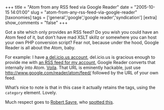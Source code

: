 +++
title = "Atom from any RSS feed via Google Reader"
date = "2005-10-15 14:01:00"
slug = "atom-from-any-rss-feed-via-google-reader"
[taxonomies]
tags = ['general','google','google reader','syndication']
[extra]
show_comments = "false"
+++

Got a site which only provides an RSS feed? Do you wish you could have an Atom feed of it, but don’t have mad XSLT skillz or somewhere you can host your own PHP conversion script? Fear not, because under the hood, Google Reader is all about the Atom, baby.

For example: I have [a del.icio.us account](http://del.icio.us/pip "My del.icio.us account"), del.icio.us is gracious enough to provide me with [an RSS feed for my account](http://del.icio.us/rss/pip "The RSS feed for my del.icio.us account"), Google Reader converts that internally into Atom. [Voila](http://www.google.com/reader/atom/feed/http://del.icio.us/rss/pip "The Atom feed on my del.icio.us account, via Google Reader"). That URL is eminently hackable, just use http://www.google.com/reader/atom/feed/ followed by the URL of your own feed.

What’s nice to note is that in this case it actually retains the tags, using the `category` element. Lovely.

Much respect goes to [Robert Sayre](http://www.franklinmint.fm), who [spotted this](http://www.franklinmint.fm/blog/archives/000474.html "Very Nicely Done").
